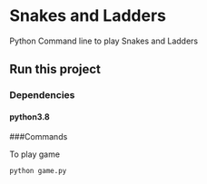 # Snakes and Ladders

Python Command line to play Snakes and Ladders

## Run this project

### Dependencies
#### python3.8


###Commands

To play game


```bash
python game.py
```